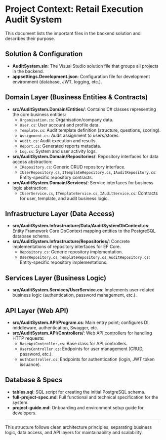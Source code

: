 # Project Context: Retail Execution Audit System

This document lists the important files in the backend solution and describes their purpose.

## Solution & Configuration
- **AuditSystem.sln**: The Visual Studio solution file that groups all projects in the backend.
- **appsettings.Development.json**: Configuration file for development environment (database, JWT, logging, etc.).

## Domain Layer (Business Entities & Contracts)
- **src/AuditSystem.Domain/Entities/**: Contains C# classes representing the core business entities:
  - `Organisation.cs`: Organisation/company data.
  - `User.cs`: User account and profile data.
  - `Template.cs`: Audit template definition (structure, questions, scoring).
  - `Assignment.cs`: Audit assignment to users/stores.
  - `Audit.cs`: Audit execution and results.
  - `Report.cs`: Generated reports metadata.
  - `Log.cs`: System and user activity logs.
- **src/AuditSystem.Domain/Repositories/**: Repository interfaces for data access abstraction:
  - `IRepository.cs`: Generic CRUD repository interface.
  - `IUserRepository.cs`, `ITemplateRepository.cs`, `IAuditRepository.cs`: Entity-specific repository contracts.
- **src/AuditSystem.Domain/Services/**: Service interfaces for business logic abstraction:
  - `IUserService.cs`, `ITemplateService.cs`, `IAuditService.cs`: Contracts for user, template, and audit business logic.

## Infrastructure Layer (Data Access)
- **src/AuditSystem.Infrastructure/Data/AuditSystemDbContext.cs**: Entity Framework Core DbContext mapping entities to the PostgreSQL database schema.
- **src/AuditSystem.Infrastructure/Repositories/**: Concrete implementations of repository interfaces for EF Core.
  - `Repository.cs`: Generic repository implementation.
  - `UserRepository.cs`, `TemplateRepository.cs`, `AuditRepository.cs`: Entity-specific repository implementations.

## Services Layer (Business Logic)
- **src/AuditSystem.Services/UserService.cs**: Implements user-related business logic (authentication, password management, etc.).

## API Layer (Web API)
- **src/AuditSystem.API/Program.cs**: Main entry point; configures DI, middleware, authentication, Swagger, etc.
- **src/AuditSystem.API/Controllers/**: Web API controllers for handling HTTP requests:
  - `BaseApiController.cs`: Base class for API controllers.
  - `UsersController.cs`: Endpoints for user management (CRUD, password, etc.).
  - `AuthController.cs`: Endpoints for authentication (login, JWT token issuance).

## Database & Specs
- **tables.sql**: SQL script for creating the initial PostgreSQL schema.
- **full-project-spec.md**: Full functional and technical specification for the system.
- **project-guide.md**: Onboarding and environment setup guide for developers.

---

This structure follows clean architecture principles, separating business logic, data access, and API layers for maintainability and scalability. 